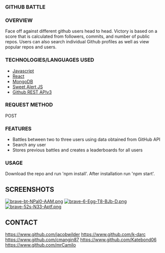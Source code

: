 ### GITHUB BATTLE

### OVERVIEW
Face off against different github users head to head. Victory is based on a score that is calculated from followers, commits, and number of public repos.
Users can also search individual Github profiles as well as view popular repos and users. 

### TECHNOLOGIES/LANGUAGES USED
- [Javascript](https://developer.mozilla.org/en-US/docs/Web/JavaScript)
- [React](https://reactjs.org)
- [MongoDB](https://mongodb.com)
- [Sweet Alert JS](https://sweetalert.js.org)
- [Github REST APIv3](https://developer.github.com/v3)

### REQUEST METHOD
POST

### FEATURES
* Battles between two to three users using data obtained from GitHub API
* Search any user
* Stores previous battles and creates a leaderboards for all users 

### USAGE
Download the repo and run 'npm install'. After installation run 'npm start'.

## SCREENSHOTS
[![brave-bt-NPal0-AAM.png](https://i.postimg.cc/vT3DF3vt/brave-bt-NPal0-AAM.png)](https://postimg.cc/cttdf72v)
[![brave-6-Egg-T8-BJb-D.png](https://i.postimg.cc/KYSGW62y/brave-6-Egg-T8-BJb-D.png)](https://postimg.cc/XrL6GDq2)
[![brave-52s-N33-Aptf.png](https://i.postimg.cc/FKyrXTrk/brave-52s-N33-Aptf.png)](https://postimg.cc/jWj0zQJR)

## CONTACT
https://www.github.com/jacobwilder
https://www.github.com/k-darc
https://www.github.com/cmangin87
https://www.github.com/Katebond06
https://www.github.com/mrCamilo
